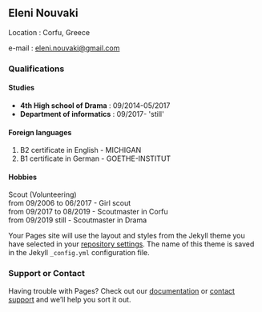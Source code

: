 ## Eleni Nouvaki
  Location : Corfu, Greece
  
  e-mail   : eleni.nouvaki@gmail.com

### Qualifications

#### Studies

* **4th High school of Drama**  : 09/2014-05/2017
* **Department of informatics** : 09/2017- 'still'

#### Foreign languages

1. B2 certificate in English - MICHIGAN
2. B1 certificate in German - GOETHE-INSTITUT

#### Hobbies
Scout (Volunteering)<br/>
  from 09/2006 to 06/2017 - Girl scout<br/>
  from 09/2017 to 08/2019 - Scoutmaster in Corfu <br/>
  from 09/2019 still - Scoutmaster in Drama
 

Your Pages site will use the layout and styles from the Jekyll theme you have selected in your [repository settings](https://github.com/p17nouv/cv/settings). The name of this theme is saved in the Jekyll `_config.yml` configuration file.

### Support or Contact

Having trouble with Pages? Check out our [documentation](https://help.github.com/categories/github-pages-basics/) or [contact support](https://github.com/contact) and we’ll help you sort it out.
